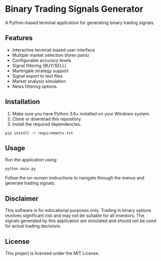 # Binary Trading Signals Generator

A Python-based terminal application for generating binary trading signals.

## Features

- Interactive terminal-based user interface
- Multiple market selection (forex pairs)
- Configurable accuracy levels
- Signal filtering (BUY/SELL)
- Martingale strategy support
- Signal export to text files
- Market analysis simulation
- News filtering options

## Installation

1. Make sure you have Python 3.6+ installed on your Windows system.
2. Clone or download this repository.
3. Install the required dependencies:

```
pip install -r requirements.txt
```

## Usage

Run the application using:

```
python main.py
```

Follow the on-screen instructions to navigate through the menus and generate trading signals.

## Disclaimer

This software is for educational purposes only. Trading in binary options involves significant risk and may not be suitable for all investors. The signals generated by this application are simulated and should not be used for actual trading decisions.

## License

This project is licensed under the MIT License.